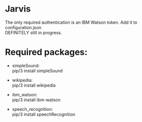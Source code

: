# Jarvis
 The only required authentication is an IBM Watson token. Add it to configuration.json\
 DEFINITELY still in progress.
 
 # Required packages: 
 * simpleSound:\
   pip/3 install simpleSound
   
  * wikipedia:\
   pip/3 install wikipedia
   
  * ibm_watson:\
   pip/3 install ibm-watson
   
  * speech_recognition:\
   pip/3 install speechRecognition
